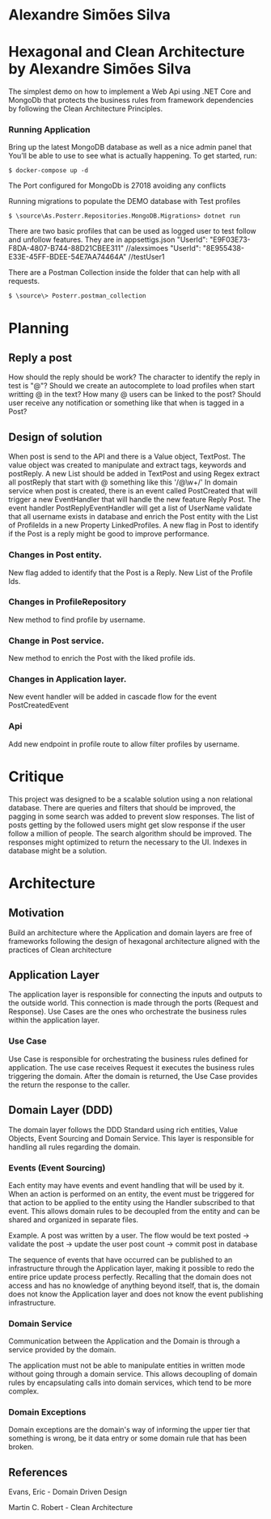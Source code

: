 # Alexandre Simões Silva
# Hexagonal and Clean Architecture by Alexandre Simões Silva
The simplest demo on how to implement a Web Api using .NET Core and MongoDb that protects the business rules from framework dependencies by following the Clean Architecture Principles.

### Running Application
Bring up the latest MongoDB database as well as a nice admin panel that You’ll be able to use to see what is actually happening. To get started, run:

    $ docker-compose up -d

The Port configured for MongoDb is 27018 avoiding any conflicts

Running migrations to populate the DEMO database with Test profiles

    $ \source\As.Posterr.Repositories.MongoDB.Migrations> dotnet run

There are two basic profiles that can be used as logged user to test follow and unfollow features. They are in appsettigs.json
    "UserId": "E9F03E73-F8DA-4807-B744-88D21CBEE311" //alexsimoes
    "UserId": "8E955438-E33E-45FF-BDEE-54E7AA74464A" //testUser1

There are a Postman Collection inside the folder that can help with all requests.

    $ \source\> Posterr.postman_collection

# Planning
## Reply a post
How should the reply should be work?
The character to identify the reply in test is "@"?
Should we create an autocomplete to load profiles when start writting @ in the text?
How many @ users can be linked to the post?
Should user receive any notification or something like that when is tagged in a Post?

## Design of solution
When post is send to the API and there is a Value object, TextPost. 
The value object was created to manipulate and extract tags, keywords and postReply.
A new List<Username> should be added in TextPost and using Regex extract all postReply that start with @ something like this '/@\w+/'
In domain service when post is created, there is an event called PostCreated that will trigger a new EventHandler that will handle the new feature Reply Post.
The event handler PostReplyEventHandler will get a list of UserName validate that all username exists in database and enrich the Post entity with the List of ProfileIds in a new Property LinkedProfiles.
A new flag in Post to identify if the Post is a reply might be good to improve performance.

### Changes in Post entity.
New flag added to identify that the Post is a Reply.
New List of the Profile Ids.

### Changes in ProfileRepository
New method to find profile by username.

### Change in Post service.
New method to enrich the Post with the liked profile ids.

### Changes in Application layer.
New event handler will be added in cascade flow for the event PostCreatedEvent

### Api 
Add new endpoint in profile route to allow filter profiles by username.

# Critique
This project was designed to be a scalable solution using a non relational database.
There are queries and filters that should be improved, the pagging in some search was added to prevent slow responses.
The list of posts getting by the followed users might get slow response if the user follow a million of people.
The search algorithm should be improved.
The responses might optimized to return the necessary to the UI.
Indexes in database might be a solution.

# Architecture
## Motivation

Build an architecture where the Application and domain layers are free of
frameworks following the design of hexagonal architecture aligned with the practices of Clean architecture

## Application Layer
The application layer is responsible for connecting the inputs and outputs to the outside world.
This connection is made through the ports (Request and Response).
Use Cases are the ones who orchestrate the business rules within the application layer.

### Use Case
Use Case is responsible for orchestrating the business rules defined for application.
The use case receives Request it executes the business rules triggering the domain.
After the domain is returned, the Use Case provides the return the response to the caller.


## Domain Layer (DDD)
The domain layer follows the DDD Standard using rich entities, Value Objects, Event Sourcing and Domain Service.
This layer is responsible for handling all rules regarding the domain.

### Events (Event Sourcing)
Each entity may have events and event handling that will be used by it.
When an action is performed on an entity, the event must be triggered for that action to be applied to the entity using the Handler subscribed to that event.
This allows domain rules to be decoupled from the entity and can be shared and organized in separate files.

Example. A post was written by a user.
The flow would be text posted -> validate the post -> update the user post count -> commit post in database

The sequence of events that have occurred can be published to an infrastructure through the Application layer, making it possible to redo the entire price update process perfectly.
Recalling that the domain does not access and has no knowledge of anything beyond itself, that is, the domain does not know the Application layer and does not know the event publishing infrastructure.


### Domain Service
Communication between the Application and the Domain is through a service provided by the domain.

The application must not be able to manipulate entities in written mode without going through a domain service.
This allows decoupling of domain rules by encapsulating calls into domain services, which tend to be more complex.

### Domain Exceptions
Domain exceptions are the domain's way of informing the upper tier that something is wrong, be it data entry or some domain rule that has been broken.

## References
Evans, Eric - Domain Driven Design

Martin C. Robert - Clean Architecture